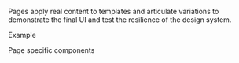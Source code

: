 Pages apply real content to templates and articulate variations to demonstrate the final UI and test the resilience of the design system.

Example

Page specific components 